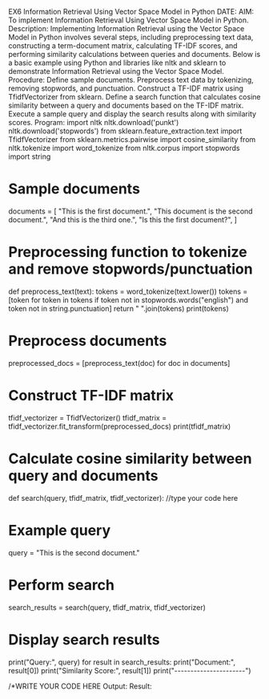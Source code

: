 EX6 Information Retrieval Using Vector Space Model in Python
DATE:
AIM: To implement Information Retrieval Using Vector Space Model in Python.
Description:
Implementing Information Retrieval using the Vector Space Model in Python involves several steps, including preprocessing text data, constructing a term-document matrix, calculating TF-IDF scores, and performing similarity calculations between queries and documents. Below is a basic example using Python and libraries like nltk and sklearn to demonstrate Information Retrieval using the Vector Space Model.
Procedure:
Define sample documents.
Preprocess text data by tokenizing, removing stopwords, and punctuation.
Construct a TF-IDF matrix using TfidfVectorizer from sklearn.
Define a search function that calculates cosine similarity between a query and documents based on the TF-IDF matrix.
Execute a sample query and display the search results along with similarity scores.
Program:
import nltk
nltk.download('punkt')
nltk.download('stopwords')
from sklearn.feature_extraction.text import TfidfVectorizer
from sklearn.metrics.pairwise import cosine_similarity
from nltk.tokenize import word_tokenize
from nltk.corpus import stopwords
import string

# Sample documents
documents = [
    "This is the first document.",
    "This document is the second document.",
    "And this is the third one.",
    "Is this the first document?",
]

# Preprocessing function to tokenize and remove stopwords/punctuation
def preprocess_text(text):
    tokens = word_tokenize(text.lower())
    tokens = [token for token in tokens if token not in stopwords.words("english") and token not in string.punctuation]
    return " ".join(tokens)
    print(tokens)

# Preprocess documents
preprocessed_docs = [preprocess_text(doc) for doc in documents]

# Construct TF-IDF matrix
tfidf_vectorizer = TfidfVectorizer()
tfidf_matrix = tfidf_vectorizer.fit_transform(preprocessed_docs)
print(tfidf_matrix)

# Calculate cosine similarity between query and documents
def search(query, tfidf_matrix, tfidf_vectorizer):
    //type your code here

# Example query
query = "This is the second document."

# Perform search
search_results = search(query, tfidf_matrix, tfidf_vectorizer)

# Display search results
print("Query:", query)
for result in search_results:
    print("Document:", result[0])
    print("Similarity Score:", result[1])
    print("----------------------")

/*WRITE YOUR CODE HERE
Output:
Result:
